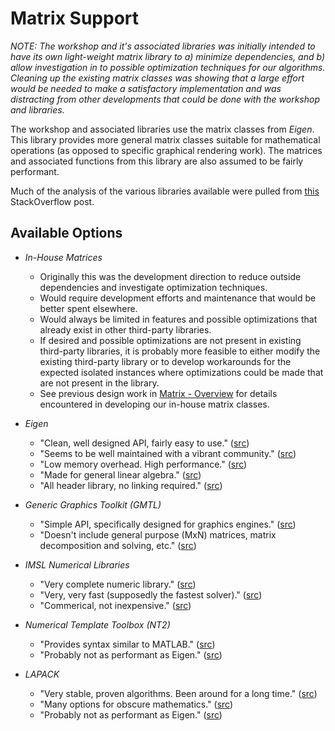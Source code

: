 # Matrix Support

*NOTE: The workshop and it's associated libraries was initially intended to have its own
 light-weight matrix library to a) minimize dependencies, and b) allow investigation in to
 possible optimization techniques for our algorithms. Cleaning up the existing matrix classes
 was showing that a large effort would be needed to make a satisfactory implementation and was
 distracting from other developments that could be done with the workshop and libraries.*

The workshop and associated libraries use the matrix classes from *Eigen*. This library provides
more general matrix classes suitable for mathematical operations (as opposed to specific graphical
rendering work). The matrices and associated functions from this library are also assumed to
be fairly performant.

Much of the analysis of the various libraries available were pulled from [this](https://stackoverflow.com/questions/1380371/what-are-the-most-widely-used-c-vector-matrix-math-linear-algebra-libraries-a)
StackOverflow post.


## Available Options

- *In-House Matrices*
  - Originally this was the development direction to reduce outside dependencies and investigate
    optimization techniques.
  - Would require development efforts and maintenance that would be better spent elsewhere.
  - Would always be limited in features and possible optimizations that already exist in other
    third-party libraries.
  - If desired and possible optimizations are not present in existing third-party libraries,
    it is probably more feasible to either modify the existing third-party library or to
    develop workarounds for the expected isolated instances where optimizations could be made
    that are not present in the library.
  - See previous design work in [Matrix - Overview](../design/matrix/overview.md) for details
    encountered in developing our in-house matrix classes.

- *Eigen*
  - "Clean, well designed API, fairly easy to use." ([src](https://stackoverflow.com/questions/1380371/what-are-the-most-widely-used-c-vector-matrix-math-linear-algebra-libraries-a))
  - "Seems to be well maintained with a vibrant community." ([src](https://stackoverflow.com/questions/1380371/what-are-the-most-widely-used-c-vector-matrix-math-linear-algebra-libraries-a))
  - "Low memory overhead. High performance." ([src](https://stackoverflow.com/questions/1380371/what-are-the-most-widely-used-c-vector-matrix-math-linear-algebra-libraries-a))
  - "Made for general linear algebra." ([src](https://stackoverflow.com/questions/1380371/what-are-the-most-widely-used-c-vector-matrix-math-linear-algebra-libraries-a))
  - "All header library, no linking required." ([src](https://stackoverflow.com/questions/1380371/what-are-the-most-widely-used-c-vector-matrix-math-linear-algebra-libraries-a))

- *Generic Graphics Toolkit (GMTL)*
  - "Simple API, specifically designed for graphics engines." ([src](https://stackoverflow.com/questions/1380371/what-are-the-most-widely-used-c-vector-matrix-math-linear-algebra-libraries-a))
  - "Doesn't include general purpose (MxN) matrices, matrix decomposition and solving, etc." ([src](https://stackoverflow.com/questions/1380371/what-are-the-most-widely-used-c-vector-matrix-math-linear-algebra-libraries-a))

- *IMSL Numerical Libraries*
  - "Very complete numeric library." ([src](https://stackoverflow.com/questions/1380371/what-are-the-most-widely-used-c-vector-matrix-math-linear-algebra-libraries-a))
  - "Very, very fast (supposedly the fastest solver)." ([src](https://stackoverflow.com/questions/1380371/what-are-the-most-widely-used-c-vector-matrix-math-linear-algebra-libraries-a))
  - "Commerical, not inexpensive." ([src](https://stackoverflow.com/questions/1380371/what-are-the-most-widely-used-c-vector-matrix-math-linear-algebra-libraries-a))

- *Numerical Template Toolbox (NT2)*
  - "Provides syntax similar to MATLAB." ([src](https://stackoverflow.com/questions/1380371/what-are-the-most-widely-used-c-vector-matrix-math-linear-algebra-libraries-a))
  - "Probably not as performant as Eigen." ([src](https://stackoverflow.com/questions/1380371/what-are-the-most-widely-used-c-vector-matrix-math-linear-algebra-libraries-a))

- *LAPACK*
  - "Very stable, proven algorithms. Been around for a long time." ([src](https://stackoverflow.com/questions/1380371/what-are-the-most-widely-used-c-vector-matrix-math-linear-algebra-libraries-a))
  - "Many options for obscure mathematics." ([src](https://stackoverflow.com/questions/1380371/what-are-the-most-widely-used-c-vector-matrix-math-linear-algebra-libraries-a))
  - "Probably not as performant as Eigen." ([src](https://stackoverflow.com/questions/1380371/what-are-the-most-widely-used-c-vector-matrix-math-linear-algebra-libraries-a))